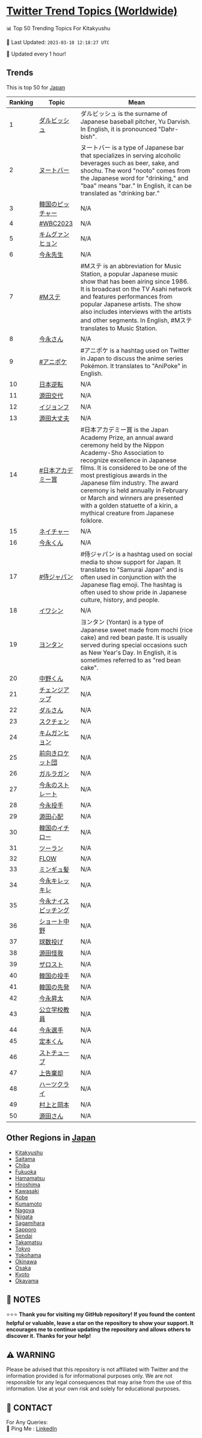 [Twitter Trend Topics (Worldwide)](https://github.com/ErcinDedeoglu/Twitter-Trend-Topics)
==========


📊 Top 50 Trending Topics For Kitakyushu

📆 Last Updated: `2023-03-10 12:18:27 UTC`

🔧 Updated every 1 hour!


## Trends

This is top 50 for [Japan](</Japan>)

| Ranking | Topic | Mean |
| ------- | ------------ | ------------ |
| 1 | [ダルビッシュ](http://twitter.com/search?q=%e3%83%80%e3%83%ab%e3%83%93%e3%83%83%e3%82%b7%e3%83%a5) | ダルビッシュ is the surname of Japanese baseball pitcher, Yu Darvish. In English, it is pronounced "Dahr-bish". |
| 2 | [ヌートバー](http://twitter.com/search?q=%e3%83%8c%e3%83%bc%e3%83%88%e3%83%90%e3%83%bc) | ヌートバー is a type of Japanese bar that specializes in serving alcoholic beverages such as beer, sake, and shochu. The word "nooto" comes from the Japanese word for "drinking," and "baa" means "bar." In English, it can be translated as "drinking bar." |
| 3 | [韓国のピッチャー](http://twitter.com/search?q=%e9%9f%93%e5%9b%bd%e3%81%ae%e3%83%94%e3%83%83%e3%83%81%e3%83%a3%e3%83%bc) | N/A |
| 4 | [#WBC2023](http://twitter.com/search?q=%23WBC2023) | N/A |
| 5 | [キムグァンヒョン](http://twitter.com/search?q=%e3%82%ad%e3%83%a0%e3%82%b0%e3%82%a1%e3%83%b3%e3%83%92%e3%83%a7%e3%83%b3) | N/A |
| 6 | [今永先生](http://twitter.com/search?q=%e4%bb%8a%e6%b0%b8%e5%85%88%e7%94%9f) | N/A |
| 7 | [#Mステ](http://twitter.com/search?q=%23M%e3%82%b9%e3%83%86) | #Mステ is an abbreviation for Music Station, a popular Japanese music show that has been airing since 1986. It is broadcast on the TV Asahi network and features performances from popular Japanese artists. The show also includes interviews with the artists and other segments. In English, #Mステ translates to Music Station. |
| 8 | [今永さん](http://twitter.com/search?q=%e4%bb%8a%e6%b0%b8%e3%81%95%e3%82%93) | N/A |
| 9 | [#アニポケ](http://twitter.com/search?q=%23%e3%82%a2%e3%83%8b%e3%83%9d%e3%82%b1) | #アニポケ is a hashtag used on Twitter in Japan to discuss the anime series Pokémon. It translates to "AniPoke" in English. |
| 10 | [日本逆転](http://twitter.com/search?q=%e6%97%a5%e6%9c%ac%e9%80%86%e8%bb%a2) | N/A |
| 11 | [源田交代](http://twitter.com/search?q=%e6%ba%90%e7%94%b0%e4%ba%a4%e4%bb%a3) | N/A |
| 12 | [イジョンフ](http://twitter.com/search?q=%e3%82%a4%e3%82%b8%e3%83%a7%e3%83%b3%e3%83%95) | N/A |
| 13 | [源田大丈夫](http://twitter.com/search?q=%e6%ba%90%e7%94%b0%e5%a4%a7%e4%b8%88%e5%a4%ab) | N/A |
| 14 | [#日本アカデミー賞](http://twitter.com/search?q=%23%e6%97%a5%e6%9c%ac%e3%82%a2%e3%82%ab%e3%83%87%e3%83%9f%e3%83%bc%e8%b3%9e) | #日本アカデミー賞 is the Japan Academy Prize, an annual award ceremony held by the Nippon Academy-Sho Association to recognize excellence in Japanese films. It is considered to be one of the most prestigious awards in the Japanese film industry. The award ceremony is held annually in February or March and winners are presented with a golden statuette of a kirin, a mythical creature from Japanese folklore. |
| 15 | [ネイチャー](http://twitter.com/search?q=%e3%83%8d%e3%82%a4%e3%83%81%e3%83%a3%e3%83%bc) | N/A |
| 16 | [今永くん](http://twitter.com/search?q=%e4%bb%8a%e6%b0%b8%e3%81%8f%e3%82%93) | N/A |
| 17 | [#侍ジャパン](http://twitter.com/search?q=%23%e4%be%8d%e3%82%b8%e3%83%a3%e3%83%91%e3%83%b3) | #侍ジャパン is a hashtag used on social media to show support for Japan. It translates to "Samurai Japan" and is often used in conjunction with the Japanese flag emoji. The hashtag is often used to show pride in Japanese culture, history, and people. |
| 18 | [イワシン](http://twitter.com/search?q=%e3%82%a4%e3%83%af%e3%82%b7%e3%83%b3) | N/A |
| 19 | [ヨンタン](http://twitter.com/search?q=%e3%83%a8%e3%83%b3%e3%82%bf%e3%83%b3) | ヨンタン (Yontan) is a type of Japanese sweet made from mochi (rice cake) and red bean paste. It is usually served during special occasions such as New Year's Day. In English, it is sometimes referred to as "red bean cake". |
| 20 | [中野くん](http://twitter.com/search?q=%e4%b8%ad%e9%87%8e%e3%81%8f%e3%82%93) | N/A |
| 21 | [チェンジアップ](http://twitter.com/search?q=%e3%83%81%e3%82%a7%e3%83%b3%e3%82%b8%e3%82%a2%e3%83%83%e3%83%97) | N/A |
| 22 | [ダルさん](http://twitter.com/search?q=%e3%83%80%e3%83%ab%e3%81%95%e3%82%93) | N/A |
| 23 | [スクチェン](http://twitter.com/search?q=%e3%82%b9%e3%82%af%e3%83%81%e3%82%a7%e3%83%b3) | N/A |
| 24 | [キムガンヒョン](http://twitter.com/search?q=%e3%82%ad%e3%83%a0%e3%82%ac%e3%83%b3%e3%83%92%e3%83%a7%e3%83%b3) | N/A |
| 25 | [前向きロケット団](http://twitter.com/search?q=%e5%89%8d%e5%90%91%e3%81%8d%e3%83%ad%e3%82%b1%e3%83%83%e3%83%88%e5%9b%a3) | N/A |
| 26 | [ガルラガン](http://twitter.com/search?q=%e3%82%ac%e3%83%ab%e3%83%a9%e3%82%ac%e3%83%b3) | N/A |
| 27 | [今永のストレート](http://twitter.com/search?q=%e4%bb%8a%e6%b0%b8%e3%81%ae%e3%82%b9%e3%83%88%e3%83%ac%e3%83%bc%e3%83%88) | N/A |
| 28 | [今永投手](http://twitter.com/search?q=%e4%bb%8a%e6%b0%b8%e6%8a%95%e6%89%8b) | N/A |
| 29 | [源田心配](http://twitter.com/search?q=%e6%ba%90%e7%94%b0%e5%bf%83%e9%85%8d) | N/A |
| 30 | [韓国のイチロー](http://twitter.com/search?q=%e9%9f%93%e5%9b%bd%e3%81%ae%e3%82%a4%e3%83%81%e3%83%ad%e3%83%bc) | N/A |
| 31 | [ツーラン](http://twitter.com/search?q=%e3%83%84%e3%83%bc%e3%83%a9%e3%83%b3) | N/A |
| 32 | [FLOW](http://twitter.com/search?q=FLOW) | N/A |
| 33 | [ミンギュ髪](http://twitter.com/search?q=%e3%83%9f%e3%83%b3%e3%82%ae%e3%83%a5%e9%ab%aa) | N/A |
| 34 | [今永キレッキレ](http://twitter.com/search?q=%e4%bb%8a%e6%b0%b8%e3%82%ad%e3%83%ac%e3%83%83%e3%82%ad%e3%83%ac) | N/A |
| 35 | [今永ナイスピッチング](http://twitter.com/search?q=%e4%bb%8a%e6%b0%b8%e3%83%8a%e3%82%a4%e3%82%b9%e3%83%94%e3%83%83%e3%83%81%e3%83%b3%e3%82%b0) | N/A |
| 36 | [ショート中野](http://twitter.com/search?q=%e3%82%b7%e3%83%a7%e3%83%bc%e3%83%88%e4%b8%ad%e9%87%8e) | N/A |
| 37 | [球数投げ](http://twitter.com/search?q=%e7%90%83%e6%95%b0%e6%8a%95%e3%81%92) | N/A |
| 38 | [源田怪我](http://twitter.com/search?q=%e6%ba%90%e7%94%b0%e6%80%aa%e6%88%91) | N/A |
| 39 | [ザロスト](http://twitter.com/search?q=%e3%82%b6%e3%83%ad%e3%82%b9%e3%83%88) | N/A |
| 40 | [韓国の投手](http://twitter.com/search?q=%e9%9f%93%e5%9b%bd%e3%81%ae%e6%8a%95%e6%89%8b) | N/A |
| 41 | [韓国の先発](http://twitter.com/search?q=%e9%9f%93%e5%9b%bd%e3%81%ae%e5%85%88%e7%99%ba) | N/A |
| 42 | [今永昇太](http://twitter.com/search?q=%e4%bb%8a%e6%b0%b8%e6%98%87%e5%a4%aa) | N/A |
| 43 | [公立学校教員](http://twitter.com/search?q=%e5%85%ac%e7%ab%8b%e5%ad%a6%e6%a0%a1%e6%95%99%e5%93%a1) | N/A |
| 44 | [今永選手](http://twitter.com/search?q=%e4%bb%8a%e6%b0%b8%e9%81%b8%e6%89%8b) | N/A |
| 45 | [定本くん](http://twitter.com/search?q=%e5%ae%9a%e6%9c%ac%e3%81%8f%e3%82%93) | N/A |
| 46 | [ストチューブ](http://twitter.com/search?q=%e3%82%b9%e3%83%88%e3%83%81%e3%83%a5%e3%83%bc%e3%83%96) | N/A |
| 47 | [上告棄却](http://twitter.com/search?q=%e4%b8%8a%e5%91%8a%e6%a3%84%e5%8d%b4) | N/A |
| 48 | [ハーツクライ](http://twitter.com/search?q=%e3%83%8f%e3%83%bc%e3%83%84%e3%82%af%e3%83%a9%e3%82%a4) | N/A |
| 49 | [村上と岡本](http://twitter.com/search?q=%e6%9d%91%e4%b8%8a%e3%81%a8%e5%b2%a1%e6%9c%ac) | N/A |
| 50 | [源田さん](http://twitter.com/search?q=%e6%ba%90%e7%94%b0%e3%81%95%e3%82%93) | N/A |



## Other Regions in [Japan](</Japan>)

* [Kitakyushu](</Japan/Kitakyushu.md>)
* [Saitama](</Japan/Saitama.md>)
* [Chiba](</Japan/Chiba.md>)
* [Fukuoka](</Japan/Fukuoka.md>)
* [Hamamatsu](</Japan/Hamamatsu.md>)
* [Hiroshima](</Japan/Hiroshima.md>)
* [Kawasaki](</Japan/Kawasaki.md>)
* [Kobe](</Japan/Kobe.md>)
* [Kumamoto](</Japan/Kumamoto.md>)
* [Nagoya](</Japan/Nagoya.md>)
* [Niigata](</Japan/Niigata.md>)
* [Sagamihara](</Japan/Sagamihara.md>)
* [Sapporo](</Japan/Sapporo.md>)
* [Sendai](</Japan/Sendai.md>)
* [Takamatsu](</Japan/Takamatsu.md>)
* [Tokyo](</Japan/Tokyo.md>)
* [Yokohama](</Japan/Yokohama.md>)
* [Okinawa](</Japan/Okinawa.md>)
* [Osaka](</Japan/Osaka.md>)
* [Kyoto](</Japan/Kyoto.md>)
* [Okayama](</Japan/Okayama.md>)



## 📝 NOTES

⭐⭐⭐ **Thank you for visiting my GitHub repository! If you found the content helpful or valuable, leave a star on the repository to show your support. It encourages me to continue updating the repository and allows others to discover it. Thanks for your help!**


## ⚠️ WARNING

Please be advised that this repository is not affiliated with Twitter and the information provided is for informational purposes only. We are not responsible for any legal consequences that may arise from the use of this information. Use at your own risk and solely for educational purposes.


## 📨 CONTACT

 For Any Queries:  
            🏓 Ping Me : [LinkedIn](https://www.linkedin.com/in/ercindedeoglu/)
